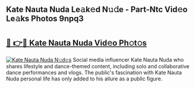 ## Kate Nauta Nuda Le𝚊k𝚎d N𝚞𝚍e - Part-Ntc Vid𝚎o Le𝚊ks Photos 9npq3

# <h2><a href="http://fbed049.evod.top/?m=Kate+Nauta+Nuda">🔗 👉🔴 Kate Nauta Nuda Vid𝚎o Ph𝚘t𝚘s</a></h2>

[![Kate Nauta Nuda N𝚞d𝚎s](https://i.imgur.com/8V9OHl7.gif)](http://fbed049.evod.top/?m=Kate+Nauta+Nuda)
Social media influencer Kate Nauta Nuda who shares lifestyle and dance-themed content, including solo and collaborative dance performances and vlogs. The public's fascination with Kate Nauta Nuda personal life has only added to his allure as a public figure. 
